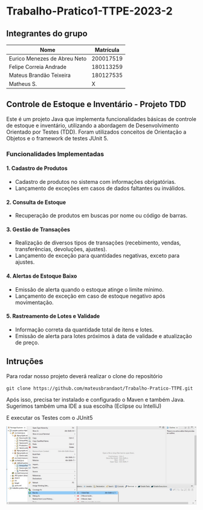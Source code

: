# Trabalho-Pratico1-TTPE-2023-2

## Integrantes do grupo

| Nome | Matrícula |
| -- | -- |
| Eurico Menezes de Abreu Neto | 200017519 |
| Felipe Correia Andrade | 180113259 |
| Mateus Brandão Teixeira | 180127535 |
| Matheus S. | X |

## Controle de Estoque e Inventário - Projeto TDD

Este é um projeto Java que implementa funcionalidades básicas de controle de estoque e inventário, utilizando a abordagem de Desenvolvimento Orientado por Testes (TDD). Foram utilizados conceitos de Orientação a Objetos e o framework de testes JUnit 5.

### Funcionalidades Implementadas

#### 1. Cadastro de Produtos

- Cadastro de produtos no sistema com informações obrigatórias.
- Lançamento de exceções em casos de dados faltantes ou inválidos.

#### 2. Consulta de Estoque

- Recuperação de produtos em buscas por nome ou código de barras.

#### 3. Gestão de Transações

- Realização de diversos tipos de transações (recebimento, vendas, transferências, devoluções, ajustes).
- Lançamento de exceção para quantidades negativas, exceto para ajustes.

#### 4. Alertas de Estoque Baixo

- Emissão de alerta quando o estoque atinge o limite mínimo.
- Lançamento de exceção em caso de estoque negativo após movimentação.

#### 5. Rastreamento de Lotes e Validade

- Informação correta da quantidade total de itens e lotes.
- Emissão de alerta para lotes próximos à data de validade e atualização de preço.

## Intruções

Para rodar nosso projeto deverá realizar o clone do repositório

``
git clone https://github.com/mateusbrandaot/Trabalho-Pratico-TTPE.git
``

Após isso, precisa ter instalado e configurado o Maven e também Java. Sugerimos também uma IDE a sua escolha (Eclipse ou IntelliJ)

E executar os Testes com o JUnit5

<img src="exemplo.jpeg">
